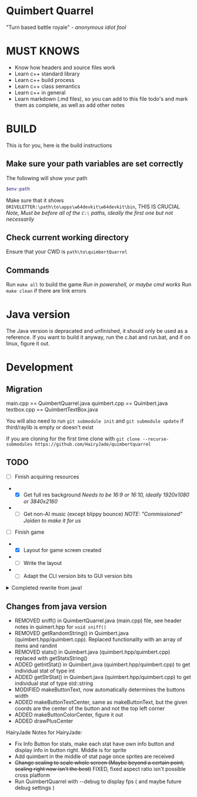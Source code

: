 # Quimbert Quarrel
"Turn based battle royale" - *anonymous idiot fool*

# MUST KNOWS

- Know how headers and source files work
- Learn c++ standard library
- Learn c++ build process
- Learn c++ class semantics
- Learn c++ in general
- Learn markdown (.md files), so you can add to this file todo's and mark them as complete, as well as add other notes



# BUILD
This is for you, here is the build instructions

## Make sure your path variables are set correctly
The following will show your path

``` powershell
$env:path
```

Make sure that it shows `DRIVELETTER:\path\to\apps\w64devkit\w64devkit\bin`, THIS IS CRUCIAL
*Note, Must be before all of the `C:\` paths, ideally the first one but not necessarily*

## Check current working directory

Ensure that your CWD is `path\to\quimbertQuarrel`

## Commands

Run `make all` to build the game *Run in powershell, or maybe cmd works*
Run `make clean` if there are link errors

# Java version
The Java version is depracated and unfinished, it should only be used as a reference. If you want to build it anyway, run the c.bat and run.bat, and if on linux, figure it out.

# Development

## Migration
main.cpp == QuimbertQuarrel.java
quimbert.cpp == Quimbert.java
textbox.cpp == QuimbertTextBox.java

You will also need to run `git submodule init` and `git submodule update` if third/raylib is empty or doesn't exist

If you are cloning for the first time clone with `git clone --recurse-submodules https://github.com/HairyJade/quimbertquarrel`


## TODO
- [ ] Finish acquiring resources
- - [x] Get full res background *Needs to be 16:9 or 16:10, ideally 1920x1080 or 3840x2160*
- - [ ] Get non-AI music (except blippy bounce) *NOTE: "Commissioned" Jaiden to make it for us*
- [ ] Finish game
- - [x] Layout for game screen created
- - [ ] Write the layout
- - [ ] Adapt the CLI version bits to GUI version bits
<details>
<summary>Completed rewrite from java!</summary>
- [x] Finish Java rewrite
- - [x] Wrote quimbert.hpp
- - [x] Write quimbert.cpp
- - - [x] Write Quimbert() 
- - - [x] Write randInt()
- - - [x] Write sniff()
- - - [x] Write block()
- - - [x] Write getInventory()
- - - [x] Write getHealth()
- - - [x] Write infoOfItem()
- - - [x] Write useItem()
- - - [x] Write getStatsString()
- - - [x] Write getStat()
- - [x] Write textbox.hpp
- - [x] Write textbox.cpp
- - - [x] Write QuimbertTextBox()
- - - [x] Write setCharLength()
- - - [x] Write getText()
- - - [x] Write clear()
- - - [x] Write setBox()
- - - [x] Write processTextInput()
- - - [x] Write render()
- - [x] Write main.cpp
- - - [x] Write randInt()
- - - [x] Write makeButtonText() - Rewritten, read notes
- - - [x] Write makeButtonColor()
- - - [x] Write makeButtonImage()
- - - [x] Write isLetterPressed()
- - - [x] Write drawPlus()
- - - [x] Write main()
- - - - [x] Write main function globals
- - - - [x] Write everything else
- - - - - [x] Start menu
- - - - - [x] HMQ
- - - - - [x] Create Q: info
- - - - - [x] Create Q: stats
- - - - - - [x] Port the background things to manage the quimberts creation
- - - - - - [x] Rewrite the stat selection buttons
- - - - - - - [x] Normal +- button
- - - - - - - [x] Plus all button
- - - - - - - [x] Help text
</details>

## Changes from java version
- REMOVED sniff() in QuimbertQuarrel.java (main.cpp) file, see header notes in quimert.hpp for `void sniff()`
- REMOVED getRandomString() in Quimbert.java (quimbert.hpp/quimbert.cpp). Replaced functionality with an array of items and randint
- REMOVED stats() in Quimbert.java (quimbert.hpp/quimbert.cpp) replaced with getStatsString()
- ADDED getIntStat() in Quimbert.java (quimbert.hpp/quimbert.cpp) to get individual stat of type int
- ADDED getStrStat() in Quimbert.java (quimbert.hpp/quimbert.cpp) to get individual stat of type std::string
- MODIFIED makeButtonText, now automatically determines the buttons width
- ADDED makeButtonTextCenter, same as makeButtonText, but the given coords are the center of the button and not the top left corner
- ADDED makeButtonColorCenter, figure it out
- ADDED drawPlusCenter

HairyJade Notes for HairyJade:
- Fix Info Button for stats, make each stat have own info button and display info in button right. Middle is for sprite
- Add quimbert in the middle of stat page once sprites are received
- ~~Change scaling to scale whole screen (Maybe beyond a certain point, scaling right now isn't the best)~~ FIXED, fixed aspect ratio isn't possible cross platform
- Run QuimbertQuarrel with --debug to display fps ( and maybe future debug settings )
